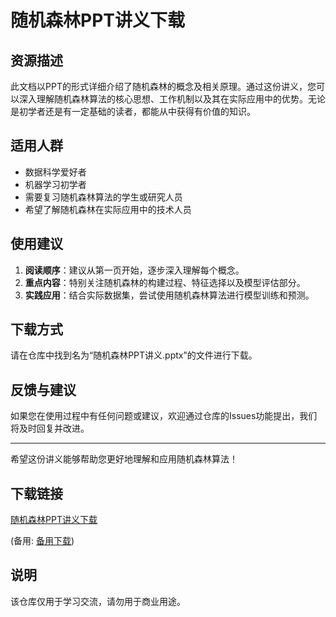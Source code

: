 # 随机森林PPT讲义下载

## 资源描述

此文档以PPT的形式详细介绍了随机森林的概念及相关原理。通过这份讲义，您可以深入理解随机森林算法的核心思想、工作机制以及其在实际应用中的优势。无论是初学者还是有一定基础的读者，都能从中获得有价值的知识。

## 适用人群

- 数据科学爱好者
- 机器学习初学者
- 需要复习随机森林算法的学生或研究人员
- 希望了解随机森林在实际应用中的技术人员

## 使用建议

1. **阅读顺序**：建议从第一页开始，逐步深入理解每个概念。
2. **重点内容**：特别关注随机森林的构建过程、特征选择以及模型评估部分。
3. **实践应用**：结合实际数据集，尝试使用随机森林算法进行模型训练和预测。

## 下载方式

请在仓库中找到名为“随机森林PPT讲义.pptx”的文件进行下载。

## 反馈与建议

如果您在使用过程中有任何问题或建议，欢迎通过仓库的Issues功能提出，我们将及时回复并改进。

---

希望这份讲义能够帮助您更好地理解和应用随机森林算法！

## 下载链接
[随机森林PPT讲义下载](https://pan.quark.cn/s/ca59f1159d51) 

(备用: [备用下载](https://pan.baidu.com/s/13mnu-0KIk6zIyL75a16Dhw?pwd=1234))

## 说明

该仓库仅用于学习交流，请勿用于商业用途。

